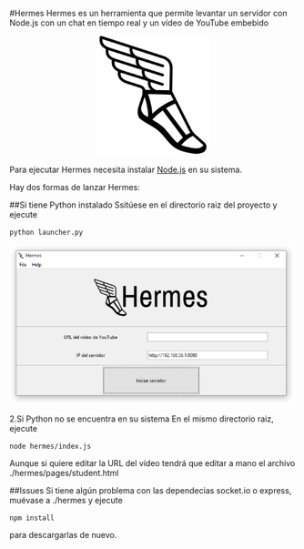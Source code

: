 #Hermes
Hermes es un herramienta que permite levantar un servidor con Node.js con un chat en tiempo real y un vídeo de YouTube embebido

<p align="center">
  <img width="200" height=210" src=https://github.com/gomezportillo/hermes/blob/master/hermes/images/hermes-logo.png?raw=true" alt="Hermes"/>
</p>

Para ejecutar Hermes necesita instalar [Node.js](https://nodejs.org/) en su sistema.

Hay dos formas de lanzar Hermes:

##Si tiene Python instalado
Ssitúese  en el directorio raiz del proyecto y ejecute
```
python launcher.py
```  
<p align="center">
  <img src=https://github.com/gomezportillo/hermes/blob/master/hermes/images/gui.png?raw=true" alt="GUI"/>
</p>

2.Si Python no se encuentra en su sistema
En el mismo directorio raiz, ejecute
```
node hermes/index.js
```
Aunque si quiere editar la URL del vídeo tendrá que editar a mano el archivo ./hermes/pages/student.html

##Issues
Si tiene algún problema con las dependecias socket.io o express, muévase a ./hermes y ejecute
```
npm install
```  
para descargarlas de nuevo.
